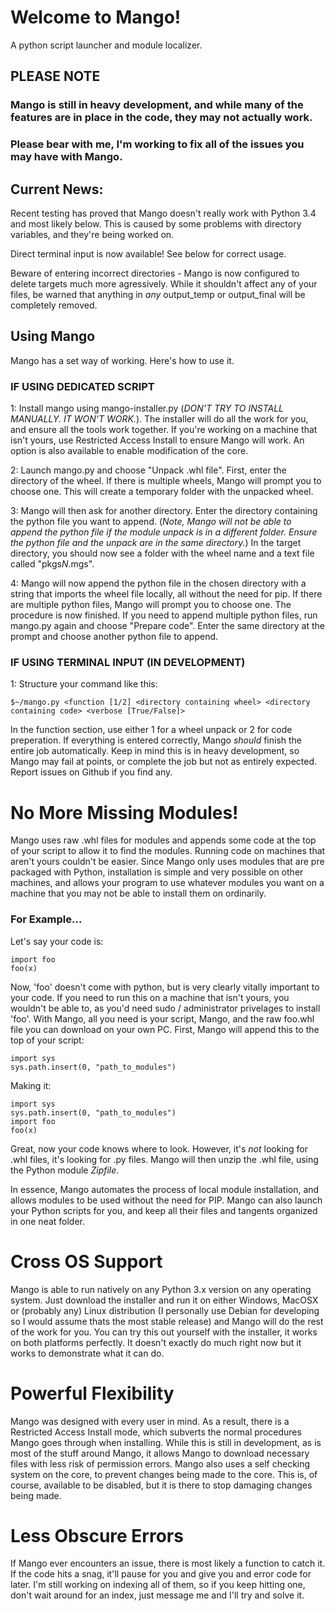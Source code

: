 
# Welcome to Mango!
A python script launcher and module localizer. 

## PLEASE NOTE
### Mango is still in heavy development, and while many of the features are in place in the code, they may not actually work.
### Please bear with me, I'm working to fix all of the issues you may have with Mango.


## Current News:
Recent testing has proved that Mango doesn't really work with Python 3.4 and most likely below. This is caused by some problems with directory variables, and they're being worked on. 

Direct terminal input is now available! See below for correct usage.

Beware of entering incorrect directories - Mango is now configured to delete targets much more agressively. While it shouldn't affect any of your files, be warned that anything in _any_ output_temp or output_final will be completely removed. 

## Using Mango
Mango has a set way of working. Here's how to use it.

### IF USING DEDICATED SCRIPT
1: Install mango using mango-installer.py (*DON'T TRY TO INSTALL MANUALLY. IT WON'T WORK.*). The installer will do all the work for you, and ensure all the tools work together. If you're working on a machine that isn't yours, use Restricted Access Install to ensure Mango will work. An option is also available to enable modification of the core. 


2: Launch mango.py and choose "Unpack .whl file". First, enter the directory of the wheel. If there is multiple wheels, Mango will prompt you to choose one. This will create a temporary folder with the unpacked wheel. 


3: Mango will then ask for another directory. Enter the directory containing the python file you want to append. (*Note, Mango will not be able to append the python file if the module unpack is in a different folder. Ensure the python file and the unpack are in the same directory.*) In the target directory, you should now see a folder with the wheel name and a text file called "pkgs*N*.mgs".


4: Mango will now append the python file in the chosen directory with a string that imports the wheel file locally, all without the need for pip. If there are multiple python files, Mango will prompt you to choose one. The procedure is now finished. If you need to append multiple python files, run mango.py again and choose "Prepare code". Enter the same directory at the prompt and choose another python file to append.

### IF USING TERMINAL INPUT (IN DEVELOPMENT)
1: Structure your command like this:
```
$~/mango.py <function [1/2] <directory containing wheel> <directory containing code> <verbose [True/False]>
```
In the function section, use either 1 for a wheel unpack or 2 for code preperation. If everything is entered correctly, Mango _should_ finish the entire job automatically. Keep in mind this is in heavy development, so Mango may fail at points, or complete the job but not as entirely expected. Report issues on Github if you find any.

# No More Missing Modules!
Mango uses raw .whl files for modules and appends some code at the top of your script to allow it to find the modules. Running code on machines that aren't yours couldn't be easier. Since Mango only uses modules that are pre packaged with Python, installation is simple and very possible on other machines, and allows your program to use whatever modules you want on a machine that you may not be able to install them on ordinarily. 
### For Example...
Let's say your code is:
```
import foo
foo(x)
```
Now, 'foo' doesn't come with python, but is very clearly vitally important to your code. If you need to run this on a machine that isn't yours, you wouldn't be able to, as you'd need sudo / administrator privelages to install 'foo'. With Mango, all you need is your script, Mango, and the raw foo.whl file you can download on your own PC. First, Mango will append this to the top of your script:
```
import sys
sys.path.insert(0, "path_to_modules")
```
Making it:
```
import sys
sys.path.insert(0, "path_to_modules")
import foo
foo(x)
```
Great, now your code knows where to look. However, it's  _not_ looking for .whl files, it's looking for .py files. Mango will then unzip the .whl file, using the Python module _Zipfile_.

In essence, Mango automates the process of local module installation, and allows modules to be used without the need for PIP. Mango can also launch your Python scripts for you, and keep all their files and tangents organized in one neat folder. 

# Cross OS Support
Mango is able to run natively on any Python 3.x version on any operating system. Just download the installer and run it on either Windows, MacOSX or (probably any) Linux distribution (I personally use Debian for developing so I would assume thats the most stable release) and Mango will do the rest of the work for you. You can try this out yourself with the installer, it works on both platforms perfectly. It doesn't exactly do much right now but it works to demonstrate what it can do. 

# Powerful Flexibility
Mango was designed with every user in mind. As a result, there is a Restricted Access Install mode, which subverts the normal procedures Mango goes through when installing. While this is still in development, as is most of the stuff around Mango, it allows Mango to download necessary files with less risk of permission errors. Mango also uses a self checking system on the core, to prevent changes being made to the core. This is, of course, available to be disabled, but it is there to stop damaging changes being made. 

# Less Obscure Errors
If Mango ever encounters an issue, there is most likely a function to catch it. If the code hits a snag, it'll pause for you and give you and error code for later. I'm still working on indexing all of them, so if you keep hitting one, don't wait around for an index, just message me and I'll try and solve it.
